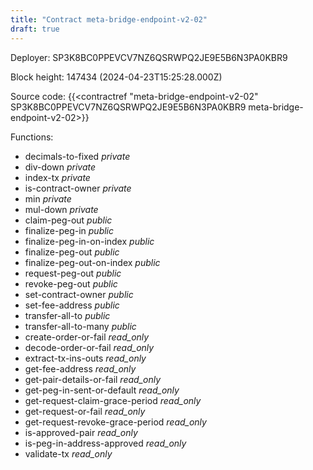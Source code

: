 ```yaml
---
title: "Contract meta-bridge-endpoint-v2-02"
draft: true
---
```

Deployer: SP3K8BC0PPEVCV7NZ6QSRWPQ2JE9E5B6N3PA0KBR9


 



Block height: 147434 (2024-04-23T15:25:28.000Z)

Source code: {{<contractref "meta-bridge-endpoint-v2-02" SP3K8BC0PPEVCV7NZ6QSRWPQ2JE9E5B6N3PA0KBR9 meta-bridge-endpoint-v2-02>}}

Functions:

* decimals-to-fixed _private_
* div-down _private_
* index-tx _private_
* is-contract-owner _private_
* min _private_
* mul-down _private_
* claim-peg-out _public_
* finalize-peg-in _public_
* finalize-peg-in-on-index _public_
* finalize-peg-out _public_
* finalize-peg-out-on-index _public_
* request-peg-out _public_
* revoke-peg-out _public_
* set-contract-owner _public_
* set-fee-address _public_
* transfer-all-to _public_
* transfer-all-to-many _public_
* create-order-or-fail _read_only_
* decode-order-or-fail _read_only_
* extract-tx-ins-outs _read_only_
* get-fee-address _read_only_
* get-pair-details-or-fail _read_only_
* get-peg-in-sent-or-default _read_only_
* get-request-claim-grace-period _read_only_
* get-request-or-fail _read_only_
* get-request-revoke-grace-period _read_only_
* is-approved-pair _read_only_
* is-peg-in-address-approved _read_only_
* validate-tx _read_only_
